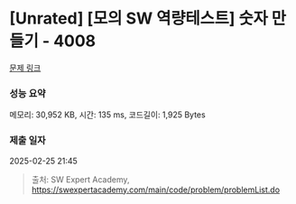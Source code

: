 # [Unrated] [모의 SW 역량테스트] 숫자 만들기 - 4008 

[문제 링크](https://swexpertacademy.com/main/code/problem/problemDetail.do?contestProbId=AWIeRZV6kBUDFAVH) 

### 성능 요약

메모리: 30,952 KB, 시간: 135 ms, 코드길이: 1,925 Bytes

### 제출 일자

2025-02-25 21:45



> 출처: SW Expert Academy, https://swexpertacademy.com/main/code/problem/problemList.do